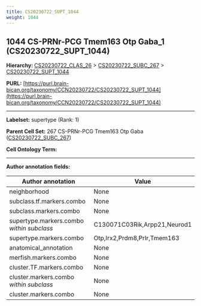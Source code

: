 ```yaml
---
title: CS20230722_SUPT_1044
weight: 1044
---
```

## 1044 CS-PRNr-PCG Tmem163 Otp Gaba_1 (CS20230722_SUPT_1044)
<b>Hierarchy: </b>
[CS20230722_CLAS_26](../CS20230722_CLAS_26) >
[CS20230722_SUBC_267](../CS20230722_SUBC_267) >
[CS20230722_SUPT_1044](../CS20230722_SUPT_1044)

**PURL:** [https://purl.brain-bican.org/taxonomy/CCN20230722/CS20230722_SUPT_1044](https://purl.brain-bican.org/taxonomy/CCN20230722/CS20230722_SUPT_1044)

---


**Labelset:** supertype (Rank: 1)

**Parent Cell Set:** 267 CS-PRNr-PCG Tmem163 Otp Gaba ([CS20230722_SUBC_267](../CS20230722_SUBC_267))



**Cell Ontology Term:** 

[MARKER GENES.]: #


---

[TRANSFERRED ANNOTATIONS.]: #


[AUTHOR ANNOTATION FIELDS.]: #


**Author annotation fields:**

| Author annotation | Value |
|-------------------|-------|
|neighborhood|None|
|subclass.tf.markers.combo|None|
|subclass.markers.combo|None|
|supertype.markers.combo _within subclass_|C130071C03Rik,Arpp21,Neurod1|
|supertype.markers.combo|Otp,Irx2,Prdm8,Prlr,Tmem163|
|anatomical_annotation|None|
|merfish.markers.combo|None|
|cluster.TF.markers.combo|None|
|cluster.markers.combo _within subclass_|None|
|cluster.markers.combo|None|
